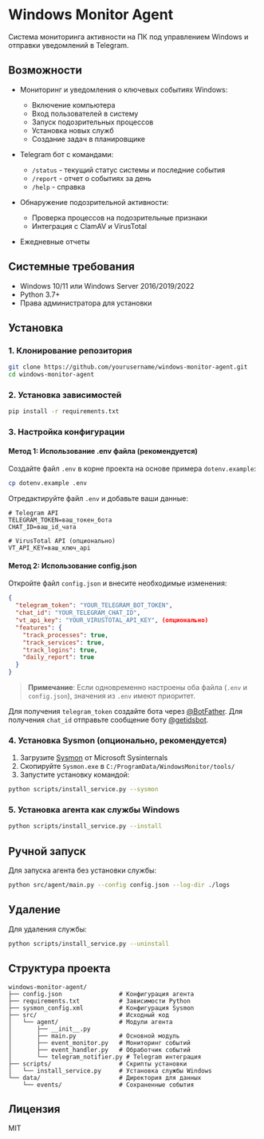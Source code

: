 # Windows Monitor Agent

Система мониторинга активности на ПК под управлением Windows и отправки уведомлений в Telegram.

## Возможности

- Мониторинг и уведомления о ключевых событиях Windows:
  - Включение компьютера
  - Вход пользователей в систему
  - Запуск подозрительных процессов
  - Установка новых служб
  - Создание задач в планировщике
  
- Telegram бот с командами:
  - `/status` - текущий статус системы и последние события
  - `/report` - отчет о событиях за день
  - `/help` - справка

- Обнаружение подозрительной активности:
  - Проверка процессов на подозрительные признаки
  - Интеграция с ClamAV и VirusTotal
  
- Ежедневные отчеты

## Системные требования

- Windows 10/11 или Windows Server 2016/2019/2022
- Python 3.7+
- Права администратора для установки

## Установка

### 1. Клонирование репозитория

```bash
git clone https://github.com/yourusername/windows-monitor-agent.git
cd windows-monitor-agent
```

### 2. Установка зависимостей

```bash
pip install -r requirements.txt
```

### 3. Настройка конфигурации

#### Метод 1: Использование .env файла (рекомендуется)

Создайте файл `.env` в корне проекта на основе примера `dotenv.example`:

```bash
cp dotenv.example .env
```

Отредактируйте файл `.env` и добавьте ваши данные:

```
# Telegram API
TELEGRAM_TOKEN=ваш_токен_бота
CHAT_ID=ваш_id_чата

# VirusTotal API (опционально)
VT_API_KEY=ваш_ключ_api
```

#### Метод 2: Использование config.json

Откройте файл `config.json` и внесите необходимые изменения:

```json
{
  "telegram_token": "YOUR_TELEGRAM_BOT_TOKEN",
  "chat_id": "YOUR_TELEGRAM_CHAT_ID",
  "vt_api_key": "YOUR_VIRUSTOTAL_API_KEY", (опционально)
  "features": {
    "track_processes": true,
    "track_services": true,
    "track_logins": true,
    "daily_report": true
  }
}
```

> **Примечание**: Если одновременно настроены оба файла (`.env` и `config.json`), значения из `.env` имеют приоритет.

Для получения `telegram_token` создайте бота через [@BotFather](https://t.me/BotFather).
Для получения `chat_id` отправьте сообщение боту [@getidsbot](https://t.me/getidsbot).

### 4. Установка Sysmon (опционально, рекомендуется)

1. Загрузите [Sysmon](https://docs.microsoft.com/en-us/sysinternals/downloads/sysmon) от Microsoft Sysinternals
2. Скопируйте `Sysmon.exe` в `C:/ProgramData/WindowsMonitor/tools/`
3. Запустите установку командой:

```bash
python scripts/install_service.py --sysmon
```

### 5. Установка агента как службы Windows

```bash
python scripts/install_service.py --install
```

## Ручной запуск

Для запуска агента без установки службы:

```bash
python src/agent/main.py --config config.json --log-dir ./logs
```

## Удаление

Для удаления службы:

```bash
python scripts/install_service.py --uninstall
```

## Структура проекта

```
windows-monitor-agent/
├── config.json                # Конфигурация агента
├── requirements.txt           # Зависимости Python
├── sysmon_config.xml          # Конфигурация Sysmon
├── src/                       # Исходный код
│   └── agent/                 # Модули агента
│       ├── __init__.py
│       ├── main.py            # Основной модуль
│       ├── event_monitor.py   # Мониторинг событий
│       ├── event_handler.py   # Обработчик событий
│       └── telegram_notifier.py # Telegram интеграция
├── scripts/                   # Скрипты установки
│   └── install_service.py     # Установка службы Windows
└── data/                      # Директория для данных
    └── events/                # Сохраненные события
```

## Лицензия

MIT 